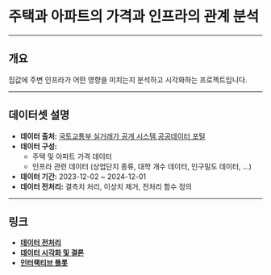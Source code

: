 # 주택과 아파트의 가격과 인프라의 관계 분석

---

## 개요
집값에 주변 인프라가 어떤 영향을 미치는지 분석하고 시각화하는 프로젝트입니다.   


---

## 데이터셋 설명
- **데이터 출처:** [국토교통부 실거래가 공개 시스템](https://rt.molit.go.kr/pt/xls/xls.do?mobileAt=),[공공데이터 포털](https://www.data.go.kr/)
- **데이터 구성:** 
  - 주택 및 아파트 가격 데이터
  - 인프라 관련 데이터 (상업단지 종류, 대학 개수 데이터, 인구밀도 데이터, ...)
- **데이터 기간:** 2023-12-02 ~ 2024-12-01
- **데이터 전처리:** 결측치 처리, 이상치 제거, 전처리 함수 정의

---

## 링크
- [**데이터 전처리**](https://github.com/TasteHill/Housing_Prices_BigData/blob/main/%EB%8D%B0%EC%9D%B4%ED%84%B0%20%EC%A0%84%EC%B2%98%EB%A6%AC%20%EA%B3%BC%EC%A0%95.ipynb)
- [**데이터 시각화 및 결론**](https://github.com/TasteHill/Housing_Prices_BigData/blob/main/%EB%8D%B0%EC%9D%B4%ED%84%B0%20%EC%8B%9C%EA%B0%81%ED%99%94.ipynb)
- [**인터랙티브 플롯**](https://github.com/TasteHill/Housing_Prices_BigData/tree/main/results)
